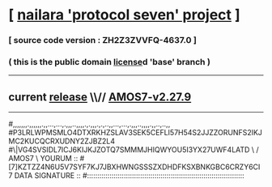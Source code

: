 
# [ [nailara 'protocol seven' project](http://nailara.network/) ]

### [ source code version : ZH2Z3ZVVFQ-4637.0 ]

### ( this is the public domain [license](../license)d 'base' branch )
---
## current [release](https://github.com/nailara-technologies/protocol-7/releases) \\\\// [AMOS7-v2.27.9](https://github.com/nailara-technologies/protocol-7/releases/tag/AMOS7-v2.27.9)
---

#,,,,,,,.,,,,,,.,,...,...,.,,,..,,,,.,.,,,.,.,..,,...,...,.,,,..,,,,.,,..,..,,
#P3LRLWPMSMLO4DTXRKHZSLAV3SEK5CEFLI57H54S2JJZZORUNFS2IKJMC2KUCQCRXUDNY2ZJBZ2L4
#\\\|VG4SVSIDL7ICJ6KIJKJZOTQ7SMMMJHIQWYOU5I3YX27UWF4LATD \ / AMOS7 \ YOURUM ::
#\[7]KZTZZ4N6U5V7SYF7KJ7JBXHWNGSSSZXDHDFKSXBNKGBC6CRZY6CI 7  DATA SIGNATURE ::
#:::::::::::::::::::::::::::::::::::::::::::::::::::::::::::::::::::::::::::::
